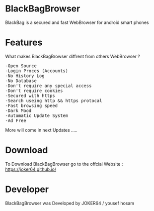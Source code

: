 # BlackBagBrowser
BlackBag is a secured and fast WebBrowser for android smart phones
# Features
What makes BlackBagBrowser diffrent from others WebBrowser ?
<pre>
-Open Source 
-Login Proces (Accounts)
-No History Log
-No Database 
-Don't require any special access
-Don't require cookies
-Secured with https
-Search useing http && https protocal
-Fast browsing speed
-Dark Mood
-Automatic Update System
-Ad Free
</pre>
More will come in next Updates .....
# Download
To Download BlackBagBrowser go to the offcial Website :
https://joker64.github.io/
# Developer 
BlackBagBrowser was Developed by JOKER64 / yousef hosam 
